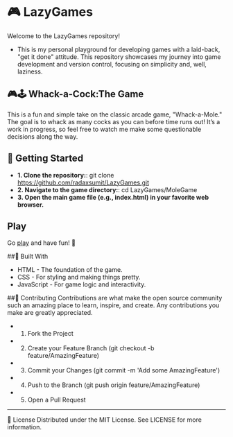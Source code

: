 # 🎮 LazyGames

Welcome to the LazyGames repository!

- This is my personal playground for developing games with a laid-back, "get it done" attitude. This repository showcases my journey into game development and version control, focusing on simplicity and, well, laziness.

## 🎮🕹️ Whack-a-Cock:The Game
This is a fun and simple take on the classic arcade game, "Whack-a-Mole." The goal is to whack as many cocks as you can before time runs out! It’s a work in progress, so feel free to watch me make some questionable decisions along the way.

## 🚀 Getting Started

- **1. Clone the repository:**: git clone https://github.com/radaxsumit/LazyGames.git
- **2. Navigate to the game directory:**: cd LazyGames/MoleGame
- **3. Open the main game file (e.g., index.html) in your favorite web browser.**

## Play
Go [play](https://github.com/radaxsumit/LazyGames.git) and have fun! 🙂

##🔨 Built With
- HTML - The foundation of the game.
- CSS - For styling and making things pretty.
- JavaScript - For game logic and interactivity.

##🤝 Contributing
Contributions are what make the open source community such an amazing place to learn, inspire, and create. Any contributions you make are greatly appreciated.

- 1. Fork the Project

- 2. Create your Feature Branch (git checkout -b feature/AmazingFeature)

- 3. Commit your Changes (git commit -m 'Add some AmazingFeature')

- 4. Push to the Branch (git push origin feature/AmazingFeature)

- 5. Open a Pull Request

---
📜 License
Distributed under the MIT License. See LICENSE for more information.
